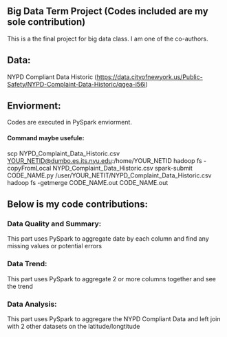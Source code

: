 
## Big Data Term Project (Codes included are my sole contribution)
This is a the final project for big data class. I am one of the co-authors. 

## Data: 
NYPD Compliant Data Historic (https://data.cityofnewyork.us/Public-Safety/NYPD-Complaint-Data-Historic/qgea-i56i) 

## Enviorment: 
Codes are executed in PySpark enviorment.
#### Command maybe usefule: 
scp NYPD_Complaint_Data_Historic.csv YOUR_NETID@dumbo.es.its.nyu.edu:/home/YOUR_NETID
hadoop fs -copyFromLocal NYPD_Complaint_Data_Historic.csv 
spark-submit CODE_NAME.py /user/YOUR_NETIT/NYPD_Complaint_Data_Historic.csv  
hadoop fs -getmerge CODE_NAME.out CODE_NAME.out

## Below is my code contributions:
### Data Quality and Summary:
This part uses PySpark to aggregate date by each column and find any missing values or potential errors 

### Data Trend: 
This part uses PySpark to aggregate 2 or more columns together and see the trend

### Data Analysis: 
This part uses PySpark to aggregare the NYPD Compliant Data and left join with 2 other datasets on the latitude/longtitude 


